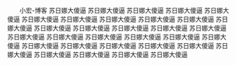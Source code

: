        小宏-博客
苏日娜大傻逼
苏日娜大傻逼
苏日娜大傻逼
苏日娜大傻逼
苏日娜大傻逼
苏日娜大傻逼
苏日娜大傻逼
苏日娜大傻逼
苏日娜大傻逼
苏日娜大傻逼
苏日娜大傻逼
苏日娜大傻逼
苏日娜大傻逼
苏日娜大傻逼
苏日娜大傻逼
苏日娜大傻逼
苏日娜大傻逼
苏日娜大傻逼
苏日娜大傻逼
苏日娜大傻逼
苏日娜大傻逼
苏日娜大傻逼
苏日娜大傻逼
苏日娜大傻逼
苏日娜大傻逼
苏日娜大傻逼
苏日娜大傻逼
苏日娜大傻逼
苏日娜大傻逼
苏日娜大傻逼
苏日娜大傻逼
苏日娜大傻逼

